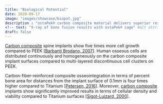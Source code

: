 ```yaml
---
title: "Biological Potential"
date: 2020-09-17
image: "images/showcase/biopot.jpg"
description : "ostaPek® carbon composite material delivers superior results in terms of cell growth in comparison to PEEK and Titanium."
<!-- text: "X-ray of bone fusion results with ostaPek® cage" #alt attribute for image -->
draft: false
---
```


[Carbon composite](https://saps2412.github.io/sales_mktg/what_is_ostaPek_and_why.pdf) spine implants show five times more cell growth compared to PEEK [[Barbanti Brodano, 2007](https://saps2412.github.io/publications/Composite%20Barbanti%20Brodano%202007.pdf)]. 
Human osseous cells are distributed continuously and homogeneously on the carbon composite implant surfaces compared to multi-layered discontinuous cell clusters on PEEK.

Carbon-fiber-reinforced composite osseointegration in terms of percent bone area for distances from the implant surface of 0.1mm is four times higher compared to Titanium [[Petersen, 2016](https://www.mdpi.com/2079-6439/4/1/1)].
Moreover, [carbon composite](https://saps2412.github.io/sales_mktg/what_is_ostaPek_and_why.pdf) 
implants show significantly improved results in terms of cellular density and viability compared to Titanium surfaces [[Sigot-Luizard, 2000](https://saps2412.github.io/publications/Composite%20Sigot%20Luizard%202000.pdf)].